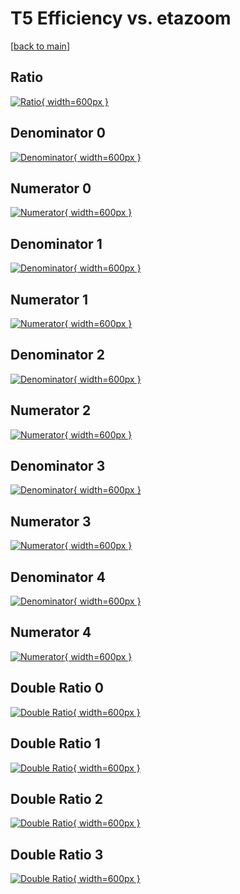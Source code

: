 # T5 Efficiency vs. etazoom

[[back to main](./)]



## Ratio

[![Ratio](../mtv/var/T5_loweta_321_0_eff_etazoom.png){ width=600px }](../mtv/var/T5_loweta_321_0_eff_etazoom.pdf)

## Denominator 0

[![Denominator](../mtv/den/T5_loweta_321_0_eff_etazoom_den0.png){ width=600px }](../mtv/den/T5_loweta_321_0_eff_etazoom_den0.pdf)

## Numerator 0

[![Numerator](../mtv/num/T5_loweta_321_0_eff_etazoom_num0.png){ width=600px }](../mtv/num/T5_loweta_321_0_eff_etazoom_num0.pdf)

## Denominator 1

[![Denominator](../mtv/den/T5_loweta_321_0_eff_etazoom_den1.png){ width=600px }](../mtv/den/T5_loweta_321_0_eff_etazoom_den1.pdf)

## Numerator 1

[![Numerator](../mtv/num/T5_loweta_321_0_eff_etazoom_num1.png){ width=600px }](../mtv/num/T5_loweta_321_0_eff_etazoom_num1.pdf)

## Denominator 2

[![Denominator](../mtv/den/T5_loweta_321_0_eff_etazoom_den2.png){ width=600px }](../mtv/den/T5_loweta_321_0_eff_etazoom_den2.pdf)

## Numerator 2

[![Numerator](../mtv/num/T5_loweta_321_0_eff_etazoom_num2.png){ width=600px }](../mtv/num/T5_loweta_321_0_eff_etazoom_num2.pdf)

## Denominator 3

[![Denominator](../mtv/den/T5_loweta_321_0_eff_etazoom_den3.png){ width=600px }](../mtv/den/T5_loweta_321_0_eff_etazoom_den3.pdf)

## Numerator 3

[![Numerator](../mtv/num/T5_loweta_321_0_eff_etazoom_num3.png){ width=600px }](../mtv/num/T5_loweta_321_0_eff_etazoom_num3.pdf)

## Denominator 4

[![Denominator](../mtv/den/T5_loweta_321_0_eff_etazoom_den4.png){ width=600px }](../mtv/den/T5_loweta_321_0_eff_etazoom_den4.pdf)

## Numerator 4

[![Numerator](../mtv/num/T5_loweta_321_0_eff_etazoom_num4.png){ width=600px }](../mtv/num/T5_loweta_321_0_eff_etazoom_num4.pdf)

## Double Ratio 0

[![Double Ratio](../mtv/ratio/T5_loweta_321_0_eff_etazoom_ratio0.png){ width=600px }](../mtv/ratio/T5_loweta_321_0_eff_etazoom_ratio0.pdf)

## Double Ratio 1

[![Double Ratio](../mtv/ratio/T5_loweta_321_0_eff_etazoom_ratio1.png){ width=600px }](../mtv/ratio/T5_loweta_321_0_eff_etazoom_ratio1.pdf)

## Double Ratio 2

[![Double Ratio](../mtv/ratio/T5_loweta_321_0_eff_etazoom_ratio2.png){ width=600px }](../mtv/ratio/T5_loweta_321_0_eff_etazoom_ratio2.pdf)

## Double Ratio 3

[![Double Ratio](../mtv/ratio/T5_loweta_321_0_eff_etazoom_ratio3.png){ width=600px }](../mtv/ratio/T5_loweta_321_0_eff_etazoom_ratio3.pdf)

